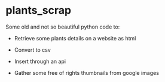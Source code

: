# plants_scrap

Some old and not so beautiful python code to:

- Retrieve some plants details on a website as html
- Convert to csv
- Insert through an api

- Gather some free of rights thumbnails from google images
